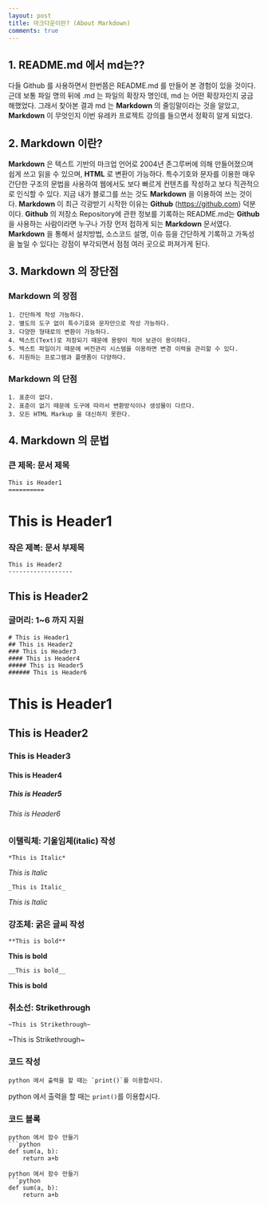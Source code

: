 ```yaml
---
layout: post
title: 마크다운이란? (About Markdown)
comments: true
---
```


## 1. README.md 에서 md는??


다들 Github 를 사용하면서 한번쯤은 README.md 를 만들어 본 경험이 있을 것이다. 근데 보통 파일 명의 뒤에 .md 는 파일의 확장자 명인데, md 는 어떤 확장자인지 궁금해했었다. 그래서 찾아본 결과 md 는 **Markdown** 의 줄임말이라는 것을 알았고, **Markdown** 이 무엇인지 이번 유레카 프로젝트 강의를 들으면서 정확히 알게 되었다.




## 2. Markdown 이란?


**Markdown** 은 텍스트 기반의 마크업 언어로 2004년 존그루버에 의해 만들어졌으며 쉽게 쓰고 읽을 수 있으며, **HTML** 로 변환이 가능하다. 특수기호와 문자를 이용한 매우 간단한 구조의 문법을 사용하여 웹에서도 보다 빠르게 컨텐츠를 작성하고 보다 직관적으로 인식할 수 있다. 지금 내가 블로그를 쓰는 것도 **Markdown** 을 이용하여 쓰는 것이다. **Markdown** 이 최근 각광받기 시작한 이유는 **Github** (https://github.com) 덕분이다. **Github** 의 저장소 Repository에 관한 정보를 기록하는 README.md는 **Github** 을 사용하는 사람이라면 누구나 가장 먼저 접하게 되는 **Markdown** 문서였다. **Markdown** 을 통해서 설치방법, 소스코드 설명, 이슈 등을 간단하게 기록하고 가독성을 높일 수 있다는 강점이 부각되면서 점점 여러 곳으로 퍼져가게 된다.


## 3. Markdown 의 장단점


### Markdown 의 장점
```
1. 간단하게 작성 가능하다.
2. 별도의 도구 없이 특수기호와 문자만으로 작성 가능하다.
3. 다양한 형태로의 변환이 가능하다.
4. 텍스트(Text)로 저장되기 때문에 용량이 적어 보관이 용이하다.
5. 텍스트 파일이기 때문에 버전관리 시스템을 이용하면 변경 이력을 관리할 수 있다.
6. 지원하는 프로그램과 플랫폼이 다양하다.
```

### Markdown 의 단점
```
1. 표준이 없다.
2. 표준이 없기 때문에 도구에 따라서 변환방식이나 생성물이 다르다. 
3. 모든 HTML Markup 을 대신하지 못한다.
```


## 4. Markdown 의 문법 
### 큰 제목: 문서 제목
```
This is Header1
==========
```
This is Header1
==========
### 작은 제복: 문서 부제목
```
This is Header2
------------------
```
This is Header2
----------------
### 글머리: 1~6 까지 지원
```
# This is Header1
## This is Header2
### This is Header3
#### This is Header4
##### This is Header5
###### This is Header6
```
# This is Header1
## This is Header2
### This is Header3
#### This is Header4
##### This is Header5
###### This is Header6

### 이탤릭체: 기울임체(italic) 작성
```
*This is Italic*
```
*This is Italic*
```
_This is Italic_
```
_This is Italic_

### 강조체: 굵은 글씨 작성
``` 
**This is bold**
```
**This is bold**
``` 
__This is bold__
```
__This is bold__

### 취소선: Strikethrough
```
~This is Strikethrough~
```
~This is Strikethrough~

### 코드 작성
```
python 에서 출력을 할 때는 `print()`를 이용합시다.
```
python 에서 출력을 할 때는 `print()`를 이용합시다.

### 코드 블록
```
python 에서 함수 만들기
```python
def sum(a, b):
    return a+b
```
```
python 에서 함수 만들기
```python
def sum(a, b):
    return a+b
```

